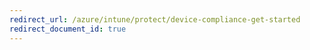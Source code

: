 ```yaml
---
redirect_url: /azure/intune/protect/device-compliance-get-started
redirect_document_id: true
---
```

